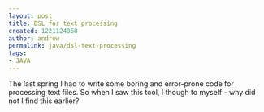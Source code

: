 ```yaml
---
layout: post
title: DSL for text processing
created: 1221124868
author: andrew
permalink: java/dsl-text-processing
tags:
- JAVA
---
```

<p>The last spring I had to write some boring and error-prone code for processing text files. So when I saw this tool, I though to myself - why did not I find this earlier?</p>
